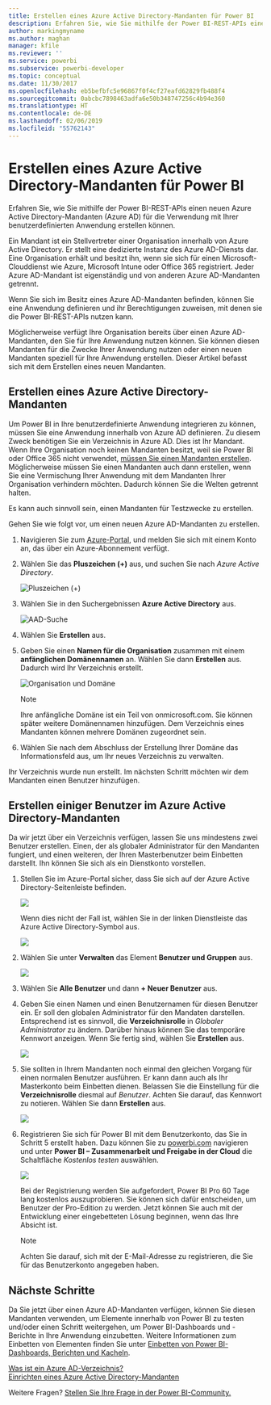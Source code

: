 ```yaml
---
title: Erstellen eines Azure Active Directory-Mandanten für Power BI
description: Erfahren Sie, wie Sie mithilfe der Power BI-REST-APIs einen neuen Azure Active Directory-Mandanten (Azure AD) für die Verwendung mit Ihrer benutzerdefinierten Anwendung erstellen können.
author: markingmyname
ms.author: maghan
manager: kfile
ms.reviewer: ''
ms.service: powerbi
ms.subservice: powerbi-developer
ms.topic: conceptual
ms.date: 11/30/2017
ms.openlocfilehash: eb5befbfc5e96867f0f4cf27eafd62829fb488f4
ms.sourcegitcommit: 0abcbc7898463adfa6e50b348747256c4b94e360
ms.translationtype: HT
ms.contentlocale: de-DE
ms.lasthandoff: 02/06/2019
ms.locfileid: "55762143"
---
```

# <a name="create-an-azure-active-directory-tenant-to-use-with-power-bi"></a>Erstellen eines Azure Active Directory-Mandanten für Power BI

Erfahren Sie, wie Sie mithilfe der Power BI-REST-APIs einen neuen Azure Active Directory-Mandanten (Azure AD) für die Verwendung mit Ihrer benutzerdefinierten Anwendung erstellen können.

Ein Mandant ist ein Stellvertreter einer Organisation innerhalb von Azure Active Directory. Er stellt eine dedizierte Instanz des Azure AD-Diensts dar. Eine Organisation erhält und besitzt ihn, wenn sie sich für einen Microsoft-Clouddienst wie Azure, Microsoft Intune oder Office 365 registriert. Jeder Azure AD-Mandant ist eigenständig und von anderen Azure AD-Mandanten getrennt.

Wenn Sie sich im Besitz eines Azure AD-Mandanten befinden, können Sie eine Anwendung definieren und ihr Berechtigungen zuweisen, mit denen sie die Power BI-REST-APIs nutzen kann.

Möglicherweise verfügt Ihre Organisation bereits über einen Azure AD-Mandanten, den Sie für Ihre Anwendung nutzen können. Sie können diesen Mandanten für die Zwecke Ihrer Anwendung nutzen oder einen neuen Mandanten speziell für Ihre Anwendung erstellen. Dieser Artikel befasst sich mit dem Erstellen eines neuen Mandanten.

## <a name="create-an-azure-active-directory-tenant"></a>Erstellen eines Azure Active Directory-Mandanten

Um Power BI in Ihre benutzerdefinierte Anwendung integrieren zu können, müssen Sie eine Anwendung innerhalb von Azure AD definieren. Zu diesem Zweck benötigen Sie ein Verzeichnis in Azure AD. Dies ist Ihr Mandant. Wenn Ihre Organisation noch keinen Mandanten besitzt, weil sie Power BI oder Office 365 nicht verwendet, [müssen Sie einen Mandanten erstellen](https://docs.microsoft.com/azure/active-directory/develop/active-directory-howto-tenant). Möglicherweise müssen Sie einen Mandanten auch dann erstellen, wenn Sie eine Vermischung Ihrer Anwendung mit dem Mandanten Ihrer Organisation verhindern möchten. Dadurch können Sie die Welten getrennt halten.

Es kann auch sinnvoll sein, einen Mandanten für Testzwecke zu erstellen.

Gehen Sie wie folgt vor, um einen neuen Azure AD-Mandanten zu erstellen.

1. Navigieren Sie zum [Azure-Portal](https://portal.azure.com), und melden Sie sich mit einem Konto an, das über ein Azure-Abonnement verfügt.

2. Wählen Sie das **Pluszeichen (+)** aus, und suchen Sie nach *Azure Active Directory*.

    ![Pluszeichen (+)](media/create-an-azure-active-directory-tenant/new-directory.png)

3. Wählen Sie in den Suchergebnissen **Azure Active Directory** aus.

    ![AAD-Suche](media/create-an-azure-active-directory-tenant/new-directory2.png)

4. Wählen Sie **Erstellen** aus.

5. Geben Sie einen **Namen für die Organisation** zusammen mit einem **anfänglichen Domänennamen** an. Wählen Sie dann **Erstellen** aus. Dadurch wird Ihr Verzeichnis erstellt.

    ![Organisation und Domäne](media/create-an-azure-active-directory-tenant/organization-and-domain.png)

   > [!NOTE]
   > Ihre anfängliche Domäne ist ein Teil von onmicrosoft.com. Sie können später weitere Domänennamen hinzufügen. Dem Verzeichnis eines Mandanten können mehrere Domänen zugeordnet sein.

6. Wählen Sie nach dem Abschluss der Erstellung Ihrer Domäne das Informationsfeld aus, um Ihr neues Verzeichnis zu verwalten.

Ihr Verzeichnis wurde nun erstellt. Im nächsten Schritt möchten wir dem Mandanten einen Benutzer hinzufügen.

## <a name="create-some-users-in-your-azure-active-directory-tenant"></a>Erstellen einiger Benutzer im Azure Active Directory-Mandanten

Da wir jetzt über ein Verzeichnis verfügen, lassen Sie uns mindestens zwei Benutzer erstellen. Einen, der als globaler Administrator für den Mandanten fungiert, und einen weiteren, der Ihren Masterbenutzer beim Einbetten darstellt. Ihn können Sie sich als ein Dienstkonto vorstellen.

1. Stellen Sie im Azure-Portal sicher, dass Sie sich auf der Azure Active Directory-Seitenleiste befinden.

    ![](media/create-an-azure-active-directory-tenant/aad-flyout.png)

    Wenn dies nicht der Fall ist, wählen Sie in der linken Dienstleiste das Azure Active Directory-Symbol aus.

    ![](media/create-an-azure-active-directory-tenant/aad-service.png)
2. Wählen Sie unter **Verwalten** das Element **Benutzer und Gruppen** aus.

    ![](media/create-an-azure-active-directory-tenant/users-and-groups.png)
3. Wählen Sie **Alle Benutzer** und dann **+ Neuer Benutzer** aus.
4. Geben Sie einen Namen und einen Benutzernamen für diesen Benutzer ein. Er soll den globalen Administrator für den Mandaten darstellen. Entsprechend ist es sinnvoll, die **Verzeichnisrolle** in *Globaler Administrator* zu ändern. Darüber hinaus können Sie das temporäre Kennwort anzeigen. Wenn Sie fertig sind, wählen Sie **Erstellen** aus.

    ![](media/create-an-azure-active-directory-tenant/global-admin.png)

5. Sie sollten in Ihrem Mandanten noch einmal den gleichen Vorgang für einen normalen Benutzer ausführen. Er kann dann auch als Ihr Masterkonto beim Einbetten dienen. Belassen Sie die Einstellung für die **Verzeichnisrolle** diesmal auf *Benutzer*. Achten Sie darauf, das Kennwort zu notieren. Wählen Sie dann **Erstellen** aus.

    ![](media/create-an-azure-active-directory-tenant/pbiembed-user.png)
6. Registrieren Sie sich für Power BI mit dem Benutzerkonto, das Sie in Schritt 5 erstellt haben. Dazu können Sie zu [powerbi.com](https://powerbi.microsoft.com/get-started/) navigieren und unter **Power BI – Zusammenarbeit und Freigabe in der Cloud** die Schaltfläche *Kostenlos testen* auswählen.

    ![](media/create-an-azure-active-directory-tenant/try-powerbi-free.png)

    Bei der Registrierung werden Sie aufgefordert, Power BI Pro 60 Tage lang kostenlos auszuprobieren. Sie können sich dafür entscheiden, um Benutzer der Pro-Edition zu werden. Jetzt können Sie auch mit der Entwicklung einer eingebetteten Lösung beginnen, wenn das Ihre Absicht ist.

   > [!NOTE]
   > Achten Sie darauf, sich mit der E-Mail-Adresse zu registrieren, die Sie für das Benutzerkonto angegeben haben.

## <a name="next-steps"></a>Nächste Schritte

Da Sie jetzt über einen Azure AD-Mandanten verfügen, können Sie diesen Mandanten verwenden, um Elemente innerhalb von Power BI zu testen und/oder einen Schritt weitergehen, um Power BI-Dashboards und -Berichte in Ihre Anwendung einzubetten. Weitere Informationen zum Einbetten von Elementen finden Sie unter [Einbetten von Power BI-Dashboards, Berichten und Kacheln](embedding-content.md).

[Was ist ein Azure AD-Verzeichnis?](https://docs.microsoft.com/azure/active-directory/active-directory-whatis)  
[Einrichten eines Azure Active Directory-Mandanten](https://docs.microsoft.com/azure/active-directory/develop/active-directory-howto-tenant)  

Weitere Fragen? [Stellen Sie Ihre Frage in der Power BI-Community.](http://community.powerbi.com/)